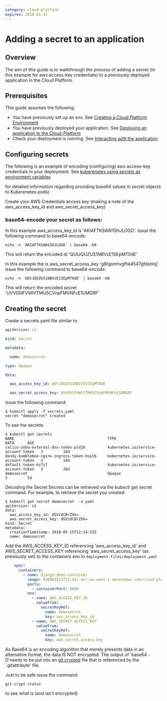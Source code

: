 ```yaml
---
category: cloud-platform
expires: 2018-01-31
---
```

# Adding a secret to an application

## Overview

The aim of this guide is to walkthrough the process of adding a secret (in this example for aws access-key credentials) to a previously deployed application in the Cloud Platform.

## Prerequisites

This guide assumes the following:

* You have previously set up an env. See [Creating a Cloud Platform Environment](/cloud-platform/env-create)
* You have previously deployed your application. See [Deploying an application to the Cloud-Platform](/cloud-platform/app-deploy)
* Check your deployment is running. See [Interacting with the application](/cloud-platform/app-deploy/#interacting-with-the-application)

## Configuring secrets

The following is an example of encoding (configuring) aws access-key credentials in your deployment.
See [kuberenetes using secrets as environment variables](https://kubernetes.io/docs/concepts/configuration/secret/#using-secrets-as-environment-variables)

for detailed information regarding providing base64 values in secret objects to Kuberenetes pods)

Create your AWS Credentials access key (making a note of the aws_access_key_id and aws_secret_access_key)

### base64-encode your secret as follows:

In this example  aws_access_key_id is 'AKIAFTKSAW15HJLOGD'. Issue the following command to base64-encode:

```
echo -n 'AKIAFTKSAW15HJLOGD' | base64 -b0
```

This will return the encoded id 'QUtJQUZUS1NBVzE1SEpMT0dE'

In this example the is aws_secret_access_key 'g8hjpmhvgfhk4547gfdshhjj'. Issue the following command to base64-encode:

```
echo -n 'QUtJQUZUS1NBVzE1SEpMT0dE' | base64 -b0
```

This will return the encoded secret 'UVV0SlFVWlVTMU5CVnpFMVNFcE1UMGRF' 

## Creating the secret

Create a secrets.yaml file similar to:

```Yaml
apiVersion: v1

kind: Secret

metadata:

  name: demosecret

type: Opaque

data:

  aws_access_key_id: QUtJQUZUS1NBVzE1SEpMT0dE

  aws_secret_access_key: UVV0SlFVWlVTMU5CVnpFMVNFcE1UMGRF
```
issue the following command:

```
$ kubectl apply -f secrets.yaml
secret "demosecret" created 
```

To see the secrets:

``` 
$ kubectl get secrets
NAME                                          TYPE                                  DATA      AGE
calico-zebu-external-dns-token-pldjb          kubernetes.io/service-account-token   3         16d
dandy-bumblebee-nginx-ingress-token-bspl6     kubernetes.io/service-account-token   3         14d
default-token-hz7z7                           kubernetes.io/service-account-token   3         26d
demosecret                                    Opaque                                2         5d
```

Decoding the Secret
Secrets can be retrieved via the kubectl get secret command. For example, to retrieve the secret you created:

``` 
$ kubectl get secret demosecret  -o yaml
apiVersion: v1
data:
  aws_access_key_id: dGVzdCBrZXk=
  aws_secret_access_key: dGVzdCBrZXk=
kind: Secret
metadata:
  creationTimestamp: 2018-05-15T12:24:33Z
  name: demosecret
```

Add the AWS_ACCESS_KEY_ID referencing 'aws_access_key_id' and AWS_SECRET_ACCESS_KEY referencing 'aws_secret_access_key' (as previously set) to the containers env in `deployment-files/deployment.yaml`

```Yaml
    spec:
      containers:
        - name: django-demo-container
          image: 926803513772.dkr.ecr.eu-west-1.amazonaws.com/cloud-platform-reference-app:django
          ports:
            - containerPort: 8000
          env:
            - name: AWS_ACCESS_KEY_ID
              valueFrom:
                secretKeyRef:
                  name: demosecret
                  key: aws_access_key_id
            - name: AWS_SECRET_ACCESS_KEY
              valueFrom:
                secretKeyRef:
                  name: demosecret
                  key: aws_secret_access_key
```

As Base64 is an encoding algorithm that merely presents data in an alternative format, the data IS NOT encrypted. 
The output of 'base64 -D'needs to be put into an [git crypted](/getting-started/git-crypt-setup) file that is referenced by the '.gitattribute' file.

Just to be safe issue the command:


```
git-crypt status
```

to see what is (and isn't encrypted)
